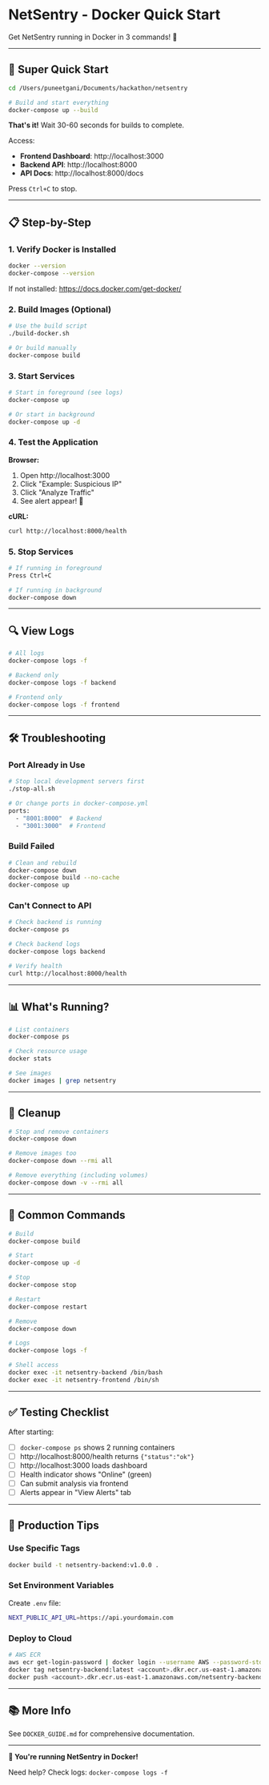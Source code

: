# NetSentry - Docker Quick Start

Get NetSentry running in Docker in 3 commands! 🐳

---

## 🚀 Super Quick Start

```bash
cd /Users/puneetgani/Documents/hackathon/netsentry

# Build and start everything
docker-compose up --build
```

**That's it!** Wait 30-60 seconds for builds to complete.

Access:
- **Frontend Dashboard**: http://localhost:3000
- **Backend API**: http://localhost:8000
- **API Docs**: http://localhost:8000/docs

Press `Ctrl+C` to stop.

---

## 📋 Step-by-Step

### 1. Verify Docker is Installed

```bash
docker --version
docker-compose --version
```

If not installed: https://docs.docker.com/get-docker/

### 2. Build Images (Optional)

```bash
# Use the build script
./build-docker.sh

# Or build manually
docker-compose build
```

### 3. Start Services

```bash
# Start in foreground (see logs)
docker-compose up

# Or start in background
docker-compose up -d
```

### 4. Test the Application

**Browser:**
1. Open http://localhost:3000
2. Click "Example: Suspicious IP"
3. Click "Analyze Traffic"
4. See alert appear! 🎉

**cURL:**
```bash
curl http://localhost:8000/health
```

### 5. Stop Services

```bash
# If running in foreground
Press Ctrl+C

# If running in background
docker-compose down
```

---

## 🔍 View Logs

```bash
# All logs
docker-compose logs -f

# Backend only
docker-compose logs -f backend

# Frontend only
docker-compose logs -f frontend
```

---

## 🛠️ Troubleshooting

### Port Already in Use

```bash
# Stop local development servers first
./stop-all.sh

# Or change ports in docker-compose.yml
ports:
  - "8001:8000"  # Backend
  - "3001:3000"  # Frontend
```

### Build Failed

```bash
# Clean and rebuild
docker-compose down
docker-compose build --no-cache
docker-compose up
```

### Can't Connect to API

```bash
# Check backend is running
docker-compose ps

# Check backend logs
docker-compose logs backend

# Verify health
curl http://localhost:8000/health
```

---

## 📊 What's Running?

```bash
# List containers
docker-compose ps

# Check resource usage
docker stats

# See images
docker images | grep netsentry
```

---

## 🧹 Cleanup

```bash
# Stop and remove containers
docker-compose down

# Remove images too
docker-compose down --rmi all

# Remove everything (including volumes)
docker-compose down -v --rmi all
```

---

## 🎯 Common Commands

```bash
# Build
docker-compose build

# Start
docker-compose up -d

# Stop
docker-compose stop

# Restart
docker-compose restart

# Remove
docker-compose down

# Logs
docker-compose logs -f

# Shell access
docker exec -it netsentry-backend /bin/bash
docker exec -it netsentry-frontend /bin/sh
```

---

## ✅ Testing Checklist

After starting:

- [ ] `docker-compose ps` shows 2 running containers
- [ ] http://localhost:8000/health returns `{"status":"ok"}`
- [ ] http://localhost:3000 loads dashboard
- [ ] Health indicator shows "Online" (green)
- [ ] Can submit analysis via frontend
- [ ] Alerts appear in "View Alerts" tab

---

## 🚀 Production Tips

### Use Specific Tags

```bash
docker build -t netsentry-backend:v1.0.0 .
```

### Set Environment Variables

Create `.env` file:
```bash
NEXT_PUBLIC_API_URL=https://api.yourdomain.com
```

### Deploy to Cloud

```bash
# AWS ECR
aws ecr get-login-password | docker login --username AWS --password-stdin <account>.dkr.ecr.us-east-1.amazonaws.com
docker tag netsentry-backend:latest <account>.dkr.ecr.us-east-1.amazonaws.com/netsentry-backend:latest
docker push <account>.dkr.ecr.us-east-1.amazonaws.com/netsentry-backend:latest
```

---

## 📚 More Info

See `DOCKER_GUIDE.md` for comprehensive documentation.

---

**🎉 You're running NetSentry in Docker!**

Need help? Check logs: `docker-compose logs -f`

